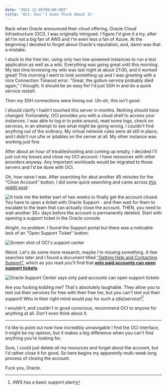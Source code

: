 ```yaml
---
date: "2021-12-05T00:00:00Z"
title: 'OCI: Don''t Even Think About It'
---
```


Back when Oracle announced their cloud offering, Oracle Cloud
Infrastructure (OCI), I was originally intrigued. I figure I'd give it a
try, after all I'm not a big fan of AWS and I'm even less a fan of
Azure. At the beginning I decided to forget about Oracle's reputation,
and, damn was that a mistake.

I stuck to the free tier, using only two low-powered instances to run a
test application as well as a wiki. Everything was going great until
this morning. My last time browsing my wiki was last night at about
21:00, and it worked great! This morning I went to look something up and
I was greeting with a nice Connection Timeout error. "Great, the gollum
service probably died again," I thought. It should be an easy fix! I'd
just SSH in and do a quick service restart.

Then my SSH connections were timing out. Uh-oh, this isn't good.

I should clarify I hadn't touched this server in months. Nothing *should
have* changed. Fortunately, OCI provides you with a cloud shell to
access your instances. I was able to log in to poke around, read some
logs, check on services, in an attempt to see what might be going wrong.
I couldn't find anything out of the ordinary. My virtual network rules
were all still in place, and I didn't run ufw or iptables on the server
at all. My other instance was working just fine.

After about an hour of troubleshooting and coming up empty, I decided
I'll just cut my losses and close my OCI account. I have resources with
other providers anyway. Any important workloads would be migrated to
those servers and I'd be done with OCI.

Oh, how naive I was. After searching for abut another 45 minutes for the
"Close Account" button, I did some quick searching and came across [this
reddit post][reddit-post]:

![It took me the better part of two weeks to finally get the account
closed. You have to open a ticket with Oracle Support - and then wait
for them to escalate to the team that can actually close the account.
THEN, you need to wait another 30+ days before the account is
permanently deleted. Start with opening a support ticket in the Oracle console.
](/content/2021-12-05/reddit-post.png)

[reddit-post]:https://old.reddit.com/r/oraclecloud/comments/nu7gr6/how_to_delete_my_oracle_cloud_account/h0wo4xt/

Alright, no problem. I found the Support portal but there was a
noticable lack of an "Open Support Ticket" button:

![Screen shot of OCI's support
center](/content/2021-12-05/oracle-support-center.png)

Weird. Let's do some more research, maybe I'm missing something. A few
searches later and I found a document titled ["Getting Help and
Contacting Support"][oracle-kb], which as you read you'll
find that [**only paid accounts can open support
tickets**][oracle-kb-4].

![Oracle Support Center says only paid accounts can open support
tickets](/content/2021-12-05/oracle-kb.png)

[oracle-kb]:https://docs.oracle.com/en-us/iaas/Content/GSG/Tasks/contactingsupport.htm
[oracle-kb-4]:https://docs.oracle.com/en-us/iaas/Content/GSG/Tasks/contactingsupport.htm#Contacti

Are you fucking kidding me? That's absolutely laughable. They allow you
to test out their services for free with their free tier, but you can't
test out their support! Who in their right mind would pay for such a
(dis)service?[^1]

I wouldn't, and couldn't in good conscious, recommend OCI to anyone for
anything at all. Don't even think about it.

---

I'd like to point out now how incredibly unnavigable I find the OCI
interface, it might be my opinion, but it makes a big difference when
you can't find anything you're looking for.

Sure, I could just delete all my resources and forget about the account,
but I'd rather close it for good. So here begins my apparently
multi-week long process of closing the account.

Fuck you, Oracle.

[^1]: AWS has a basic support plan!
